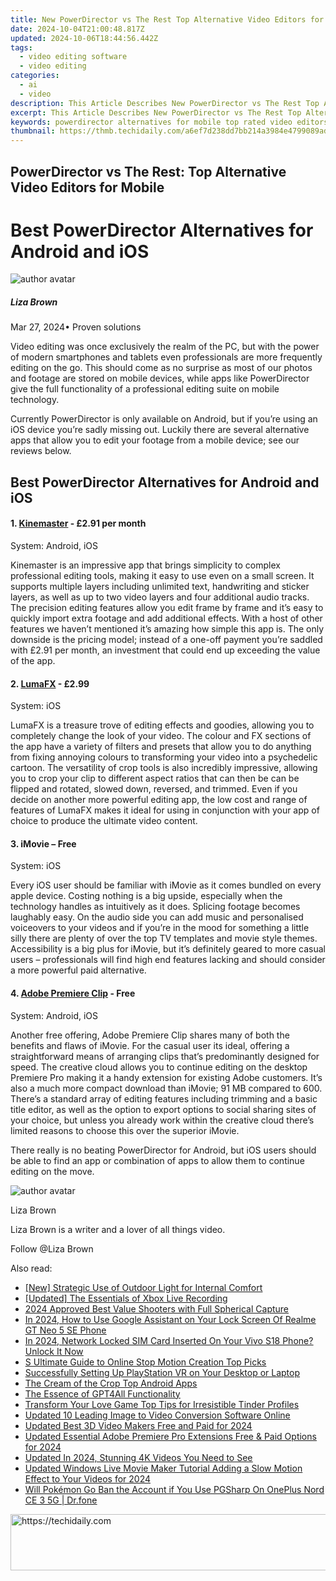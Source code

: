 ```yaml
---
title: New PowerDirector vs The Rest Top Alternative Video Editors for Mobile
date: 2024-10-04T21:00:48.817Z
updated: 2024-10-06T18:44:56.442Z
tags: 
  - video editing software
  - video editing
categories: 
  - ai
  - video
description: This Article Describes New PowerDirector vs The Rest Top Alternative Video Editors for Mobile
excerpt: This Article Describes New PowerDirector vs The Rest Top Alternative Video Editors for Mobile
keywords: powerdirector alternatives for mobile top rated video editors,the ultimate guide to powerdirector alternatives for mobile video editing,mobile video editing alternatives to powerdirector top picks,adobe premiere elements vs the rest top alternative video editors,alternatives to powerdirector top mobile video editing software,powerdirector vs the rest top alternative video editors for mobile,alternative video editing software to powerdirector for mobile
thumbnail: https://thmb.techidaily.com/a6ef7d238dd7bb214a3984e4799089ad86b5e4b6f433cd32ec9f580258b7206c.jpg
---
```


## PowerDirector vs The Rest: Top Alternative Video Editors for Mobile

# Best PowerDirector Alternatives for Android and iOS

![author avatar](https://lh5.googleusercontent.com/-AIMmjowaFs4/AAAAAAAAAAI/AAAAAAAAABc/Y5UmwDaI7HU/s250-c-k/photo.jpg)

##### Liza Brown

 Mar 27, 2024• Proven solutions

Video editing was once exclusively the realm of the PC, but with the power of modern smartphones and tablets even professionals are more frequently editing on the go. This should come as no surprise as most of our photos and footage are stored on mobile devices, while apps like PowerDirector give the full functionality of a professional editing suite on mobile technology.

Currently PowerDirector is only available on Android, but if you’re using an iOS device you’re sadly missing out. Luckily there are several alternative apps that allow you to edit your footage from a mobile device; see our reviews below.

## Best PowerDirector Alternatives for Android and iOS

#### 1\. [Kinemaster](https://www.kinemaster.com/index.php?lang=en) \- £2.91 per month

System: Android, iOS

Kinemaster is an impressive app that brings simplicity to complex professional editing tools, making it easy to use even on a small screen. It supports multiple layers including unlimited text, handwriting and sticker layers, as well as up to two video layers and four additional audio tracks. The precision editing features allow you edit frame by frame and it’s easy to quickly import extra footage and add additional effects. With a host of other features we haven’t mentioned it’s amazing how simple this app is. The only downside is the pricing model; instead of a one-off payment you’re saddled with £2.91 per month, an investment that could end up exceeding the value of the app.

#### 2\. [LumaFX](https://luma-touch.com/lumafx/) \- £2.99

System: iOS

LumaFX is a treasure trove of editing effects and goodies, allowing you to completely change the look of your video. The colour and FX sections of the app have a variety of filters and presets that allow you to do anything from fixing annoying colours to transforming your video into a psychedelic cartoon. The versatility of crop tools is also incredibly impressive, allowing you to crop your clip to different aspect ratios that can then be can be flipped and rotated, slowed down, reversed, and trimmed. Even if you decide on another more powerful editing app, the low cost and range of features of LumaFX makes it ideal for using in conjunction with your app of choice to produce the ultimate video content.

#### 3\. iMovie – Free

System: iOS

Every iOS user should be familiar with iMovie as it comes bundled on every apple device. Costing nothing is a big upside, especially when the technology handles as intuitively as it does. Splicing footage becomes laughably easy. On the audio side you can add music and personalised voiceovers to your videos and if you’re in the mood for something a little silly there are plenty of over the top TV templates and movie style themes. Accessibility is a big plus for iMovie, but it’s definitely geared to more casual users – professionals will find high end features lacking and should consider a more powerful paid alternative.

#### 4\. [Adobe Premiere Clip](https://www.adobe.com/products/premiere-clip.html) \- Free

System: Android, iOS

Another free offering, Adobe Premiere Clip shares many of both the benefits and flaws of iMovie. For the casual user its ideal, offering a straightforward means of arranging clips that’s predominantly designed for speed. The creative cloud allows you to continue editing on the desktop Premiere Pro making it a handy extension for existing Adobe customers. It’s also a much more compact download than iMovie; 91 MB compared to 600\. There’s a standard array of editing features including trimming and a basic title editor, as well as the option to export options to social sharing sites of your choice, but unless you already work within the creative cloud there’s limited reasons to choose this over the superior iMovie.

There really is no beating PowerDirector for Android, but iOS users should be able to find an app or combination of apps to allow them to continue editing on the move.

![author avatar](https://lh5.googleusercontent.com/-AIMmjowaFs4/AAAAAAAAAAI/AAAAAAAAABc/Y5UmwDaI7HU/s250-c-k/photo.jpg)

Liza Brown

Liza Brown is a writer and a lover of all things video.

Follow @Liza Brown

<ins class="adsbygoogle"
      style="display:block"
      data-ad-client="ca-pub-7571918770474297"
      data-ad-slot="8358498916"
      data-ad-format="auto"
      data-full-width-responsive="true"></ins>

<span class="atpl-alsoreadstyle">Also read:</span>
<div><ul>
<li><a href="https://fox-direct.techidaily.com/new-strategic-use-of-outdoor-light-for-internal-comfort/"><u>[New] Strategic Use of Outdoor Light for Internal Comfort</u></a></li>
<li><a href="https://remote-screen-capture.techidaily.com/updated-the-essentials-of-xbox-live-recording/"><u>[Updated] The Essentials of Xbox Live Recording</u></a></li>
<li><a href="https://extra-information.techidaily.com/2024-approved-best-value-shooters-with-full-spherical-capture/"><u>2024 Approved Best Value Shooters with Full Spherical Capture</u></a></li>
<li><a href="https://easy-unlock-android.techidaily.com/in-2024-how-to-use-google-assistant-on-your-lock-screen-of-realme-gt-neo-5-se-phone-by-drfone-android/"><u>In 2024, How to Use Google Assistant on Your Lock Screen Of Realme GT Neo 5 SE Phone</u></a></li>
<li><a href="https://sim-unlock.techidaily.com/in-2024-network-locked-sim-card-inserted-on-your-vivo-s18-phone-unlock-it-now-by-drfone-android/"><u>In 2024, Network Locked SIM Card Inserted On Your Vivo S18 Phone? Unlock It Now</u></a></li>
<li><a href="https://ai-driven-video-production.techidaily.com/s-ultimate-guide-to-online-stop-motion-creation-top-picks/"><u>S Ultimate Guide to Online Stop Motion Creation Top Picks</u></a></li>
<li><a href="https://technical-tips.techidaily.com/successfully-setting-up-playstation-vr-on-your-desktop-or-laptop/"><u>Successfully Setting Up PlayStation VR on Your Desktop or Laptop</u></a></li>
<li><a href="https://ai-driven-video-production.techidaily.com/the-cream-of-the-crop-top-android-apps/"><u>The Cream of the Crop Top Android Apps</u></a></li>
<li><a href="https://tech-revival.techidaily.com/the-essence-of-gpt4all-functionality/"><u>The Essence of GPT4All Functionality</u></a></li>
<li><a href="https://fox-boxes.techidaily.com/transform-your-love-game-top-tips-for-irresistible-tinder-profiles/"><u>Transform Your Love Game Top Tips for Irresistible Tinder Profiles</u></a></li>
<li><a href="https://ai-driven-video-production.techidaily.com/updated-10-leading-image-to-video-conversion-software-online/"><u>Updated 10 Leading Image to Video Conversion Software Online</u></a></li>
<li><a href="https://ai-driven-video-production.techidaily.com/updated-best-3d-video-makers-free-and-paid-for-2024/"><u>Updated Best 3D Video Makers Free and Paid for 2024</u></a></li>
<li><a href="https://ai-driven-video-production.techidaily.com/updated-essential-adobe-premiere-pro-extensions-free-and-paid-options-for-2024/"><u>Updated Essential Adobe Premiere Pro Extensions Free & Paid Options for 2024</u></a></li>
<li><a href="https://ai-driven-video-production.techidaily.com/updated-in-2024-stunning-4k-videos-you-need-to-see/"><u>Updated In 2024, Stunning 4K Videos You Need to See</u></a></li>
<li><a href="https://ai-driven-video-production.techidaily.com/updated-windows-live-movie-maker-tutorial-adding-a-slow-motion-effect-to-your-videos-for-2024/"><u>Updated Windows Live Movie Maker Tutorial Adding a Slow Motion Effect to Your Videos for 2024</u></a></li>
<li><a href="https://android-pokemon-go.techidaily.com/will-pokemon-go-ban-the-account-if-you-use-pgsharp-on-oneplus-nord-ce-3-5g-drfone-by-drfone-virtual-android/"><u>Will Pokémon Go Ban the Account if You Use PGSharp On OnePlus Nord CE 3 5G | Dr.fone</u></a></li>
</ul></div>

<!-- affiliate ads begin -->
<a href="https://aligracehair.sjv.io/c/5597632/1934142/19272" target="_top" id="1934142">
  <img src="//a.impactradius-go.com/display-ad/19272-1934142" border="0" alt="https://techidaily.com" width="728" height="90"/>
</a>
<img height="0" width="0" src="https://aligracehair.sjv.io/i/5597632/1934142/19272" style="position:absolute;visibility:hidden;" border="0" />
<!-- affiliate ads end -->

